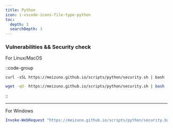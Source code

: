 ```yaml
---
title: Python
icon: i-vscode-icons-file-type-python
toc:
  depth: 3
  searchDepth: 3
---
```


### Vulnerabilities && Security check

For Linux/MacOS

::code-group
```shell [curl]
curl -sSL https://meizuno.github.io/scripts/python/security.sh | bash
```

```bash [wget]
wget -qO- https://meizuno.github.io/scripts/python/security.sh | bash
```
::

---

For Windows

```powershell [powershell]
Invoke-WebRequest "https://meizuno.github.io/scripts/python/security.bat" -OutFile "$env:TEMP\start.bat"; cmd.exe /c "$env:TEMP\start.bat"
```
